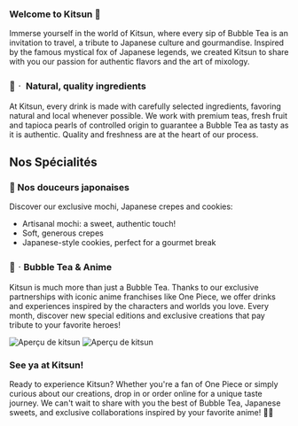 ### Welcome to Kitsun 🦊

Immerse yourself in the world of Kitsun, where every sip of Bubble Tea is an invitation to travel, a tribute to Japanese culture and gourmandise. Inspired by the famous mystical fox of Japanese legends, we created Kitsun to share with you our passion for authentic flavors and the art of mixology.

### 🌱ᆞ Natural, quality ingredients

At Kitsun, every drink is made with carefully selected ingredients, favoring natural and local whenever possible. We work with premium teas, fresh fruit and tapioca pearls of controlled origin to guarantee a Bubble Tea as tasty as it is authentic. Quality and freshness are at the heart of our process.

## Nos Spécialités

### 🍡 Nos douceurs japonaises

Discover our exclusive mochi, Japanese crepes and cookies:

-   Artisanal mochi: a sweet, authentic touch!
-   Soft, generous crepes
-   Japanese-style cookies, perfect for a gourmet break

### 🍵ᆞBubble Tea & Anime

Kitsun is much more than just a Bubble Tea. Thanks to our exclusive partnerships with iconic anime franchises like One Piece, we offer drinks and experiences inspired by the characters and worlds you love. Every month, discover new special editions and exclusive creations that pay tribute to your favorite heroes!

![Aperçu de kitsun](Kitsun/imgrepo/1.png)
![Aperçu de kitsun](Kitsun/imgrepo/2.png)

### See ya at Kitsun!

Ready to experience Kitsun? Whether you're a fan of One Piece or simply curious about our creations, drop in or order online for a unique taste journey. We can't wait to share with you the best of Bubble Tea, Japanese sweets, and exclusive collaborations inspired by your favorite anime! 🦊✨
